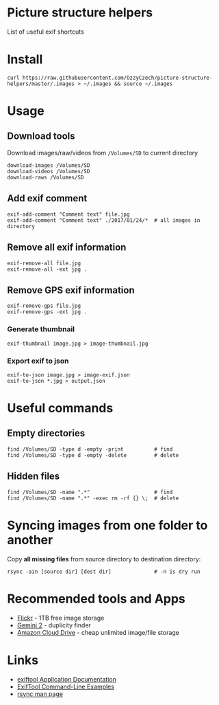 # Picture structure helpers

List of useful exif shortcuts

# Install

```
curl https://raw.githubusercontent.com/OzzyCzech/picture-structure-helpers/master/.images > ~/.images && source ~/.images
```

# Usage

##  Download tools

Download images/raw/videos from `/Volumes/SD` to current directory

```
download-images /Volumes/SD
download-videos /Volumes/SD
download-raws /Volumes/SD
```

## Add exif comment

```
exif-add-comment "Comment text" file.jpg
exif-add-comment "Comment text" ./2017/01/24/*  # all images in directory
```

## Remove all exif information

```
exif-remove-all file.jpg
exif-remove-all -ext jpg .
```

## Remove GPS exif information

```
exif-remove-gps file.jpg
exif-remove-gps -ext jpg .
```

### Generate thumbnail

```
exif-thumbnail image.jpg > image-thumbnail.jpg
```

### Export exif to json

```
exif-to-json image.jpg > image-exif.json
exif-to-json *.jpg > output.json
```

# Useful commands

## Empty directories


```
find /Volumes/SD -type d -empty -print          # find
find /Volumes/SD -type d -empty -delete         # delete
```

## Hidden files

```
find /Volumes/SD -name ".*"                     # find
find /Volumes/SD -name ".*" -exec rm -rf {} \;  # delete
```

# Syncing images from one folder to another

Copy **all missing files** from source directory to destination directory:

```
rsync -ain [source dir] [dest dir]              # -n is dry run
```

# Recommended tools and Apps

* [Flickr](https://www.flickr.com/) - 1TB free image storage
* [Gemini 2](https://macpaw.com/store/gemini) - duplicity finder
* [Amazon Cloud Drive](https://www.amazon.com/clouddrive) - cheap unlimited image/file storage


# Links

* [exiftool Application Documentation](http://www.sno.phy.queensu.ca/~phil/exiftool/exiftool_pod.html)
* [ExifTool Command-Line Examples](http://owl.phy.queensu.ca/~phil/exiftool/examples.html)
* [rsync man page](http://linuxcommand.org/man_pages/rsync1.html)
